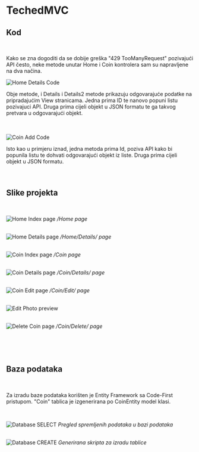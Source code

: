 # TechedMVC

## Kod
<br />

Kako se zna dogoditi da se dobije greška "429 TooManyRequest" pozivajući API često, neke metode unutar Home i Coin kontrolera sam su napravljene na dva načina. 
<br />

![](Readme_Images/Home_Details_Code.png "Home Details Code")

Obje metode, i Details i Details2 metode prikazuju odgovarajuće podatke na pripradajućim View stranicama. Jedna prima ID te nanovo popuni listu pozivajuci API.
Druga prima cijeli objekt u JSON formatu te ga takvog pretvara u odgovarajući objekt.
<br />
<br />
<br />

![](Readme_Images/Coin_Add_Code.png "Coin Add Code")

Isto kao u primjeru iznad, jedna metoda prima Id, poziva API kako bi popunila listu te dohvati odgovarajući objekt iz liste. Druga prima cijeli objekt u JSON formatu.
<br />
<br />
<br />

## Slike projekta
<br />

![](Readme_Images/Home_Index.png "Home Index page")
*/Home page*
<br />
<br />

![](Readme_Images/Home_Details.png "Home Details page")
*/Home/Details/ page*
<br />
<br />

![](Readme_Images/Coin_Home.png "Coin Index page")
*/Coin page*
<br />
<br />

![](Readme_Images/Coin_Details.png "Coin Details page")
*/Coin/Details/ page*
<br />
<br />

![](Readme_Images/Coin_Edit.png "Coin Edit page")
*/Coin/Edit/ page*
<br />
<br />

![](Readme_Images/Coin_Edit_Photo.png "Edit Photo preview")
<br />
<br />

![](Readme_Images/Coin_Delete.png "Delete Coin page")
*/Coin/Delete/ page*

<br />
<br />
<br />

## Baza podataka
<br />

Za izradu baze podataka korišten je Entity Framework sa Code-First pristupom. "Coin" tablica je izgenerirana po CoinEntity model klasi.

<br />

![](Readme_Images/Database_Select.png "Database SELECT")
*Pregled spremljenih podataka u bazi podataka*
<br />
<br />

![](Readme_Images/Database_Create.png "Database CREATE")
*Generirana skripta za izradu tablice*